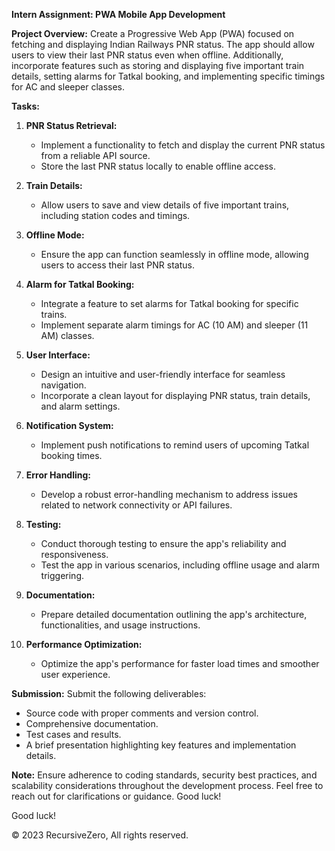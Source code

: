 **Intern Assignment: PWA Mobile App Development**

**Project Overview:**
Create a Progressive Web App (PWA) focused on fetching and displaying Indian Railways PNR status. The app should allow users to view their last PNR status even when offline. Additionally, incorporate features such as storing and displaying five important train details, setting alarms for Tatkal booking, and implementing specific timings for AC and sleeper classes.

**Tasks:**

1. **PNR Status Retrieval:**
   - Implement a functionality to fetch and display the current PNR status from a reliable API source.
   - Store the last PNR status locally to enable offline access.

2. **Train Details:**
   - Allow users to save and view details of five important trains, including station codes and timings.

3. **Offline Mode:**
   - Ensure the app can function seamlessly in offline mode, allowing users to access their last PNR status.

4. **Alarm for Tatkal Booking:**
   - Integrate a feature to set alarms for Tatkal booking for specific trains.
   - Implement separate alarm timings for AC (10 AM) and sleeper (11 AM) classes.

5. **User Interface:**
   - Design an intuitive and user-friendly interface for seamless navigation.
   - Incorporate a clean layout for displaying PNR status, train details, and alarm settings.

6. **Notification System:**
   - Implement push notifications to remind users of upcoming Tatkal booking times.

7. **Error Handling:**
   - Develop a robust error-handling mechanism to address issues related to network connectivity or API failures.

8. **Testing:**
   - Conduct thorough testing to ensure the app's reliability and responsiveness.
   - Test the app in various scenarios, including offline usage and alarm triggering.

9. **Documentation:**
   - Prepare detailed documentation outlining the app's architecture, functionalities, and usage instructions.

10. **Performance Optimization:**
    - Optimize the app's performance for faster load times and smoother user experience.

**Submission:**
Submit the following deliverables:

- Source code with proper comments and version control.
- Comprehensive documentation.
- Test cases and results.
- A brief presentation highlighting key features and implementation details.

**Note:** Ensure adherence to coding standards, security best practices, and scalability considerations throughout the development process. Feel free to reach out for clarifications or guidance. Good luck!

Good luck!

&copy; 2023 RecursiveZero, All rights reserved.
